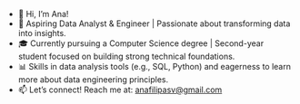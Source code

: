 - 👋 Hi, I’m Ana!
- 🌟 Aspiring Data Analyst & Engineer | Passionate about transforming data into insights.
- 🎓 Currently pursuing a Computer Science degree | Second-year student focused on building strong technical foundations.
- 📊 Skills in data analysis tools (e.g., SQL, Python) and eagerness to learn more about data engineering principles.
- 📫 Let’s connect! Reach me at: anafilipasv@gmail.com

  
<!---
anafvaz/anafvaz is a ✨ special ✨ repository because its `README.md` (this file) appears on your GitHub profile.
You can click the Preview link to take a look at your changes.
--->
